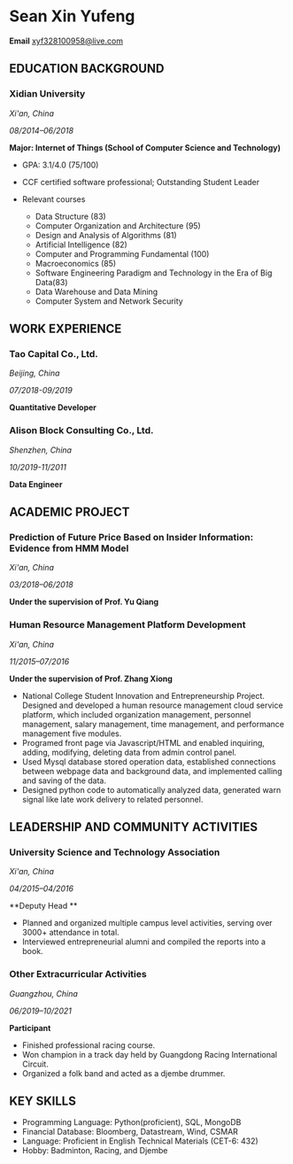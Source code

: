 # Sean Xin Yufeng

**Email** xyf328100958@live.com

## EDUCATION BACKGROUND

### Xidian University

*Xi'an, China*

*08/2014–06/2018*

**Major: Internet of Things (School of Computer Science and Technology)**

- GPA: 3.1/4.0 (75/100)

- CCF certified software professional; Outstanding Student Leader
- Relevant courses
  - Data Structure (83)
  - Computer Organization and Architecture (95)
  -  Design and Analysis of Algorithms (81)
  - Artificial Intelligence (82)
  - Computer and Programming Fundamental (100)
  - Macroeconomics (85)
  - Software Engineering Paradigm and Technology in the Era of Big Data(83)
  - Data Warehouse and Data Mining
  - Computer System and Network Security

## WORK EXPERIENCE

### Tao Capital Co., Ltd.

*Beijing, China*

*07/2018-09/2019*

**Quantitative Developer**

### Alison Block Consulting Co., Ltd.

*Shenzhen, China*

*10/2019-11/2011*

**Data Engineer**

## ACADEMIC PROJECT

### Prediction of Future Price Based on Insider Information: Evidence from HMM Model

*Xi'an, China*

*03/2018–06/2018*

**Under the supervision of Prof. Yu Qiang**

### Human Resource Management Platform Development

*Xi'an, China*

*11/2015–07/2016*

**Under the supervision of Prof. Zhang Xiong**

- National College Student Innovation and Entrepreneurship Project. Designed and developed a human resource management cloud service platform, which included organization management, personnel management, salary management, time management, and performance management five modules. 
- Programed front page via Javascript/HTML and enabled inquiring, adding, modifying, deleting data from admin control panel.
- Used Mysql database stored operation data, established connections between webpage data and background data, and implemented calling and saving of the data. 
- Designed python code to automatically analyzed data, generated warn signal like late work delivery to related personnel.

## LEADERSHIP AND COMMUNITY ACTIVITIES

### University Science and Technology Association

*Xi'an, China*

*04/2015–04/2016*

**Deputy Head **

- Planned and organized multiple campus level activities, serving over 3000+ attendance in total.
- Interviewed entrepreneurial alumni and compiled the reports into a book.

### Other Extracurricular Activities

*Guangzhou, China*

*06/2019–10/2021*

**Participant**

- Finished professional racing course.
- Won champion in a track day held by Guangdong Racing International Circuit.
- Organized a folk band and acted as a djembe drummer.

## KEY SKILLS

- Programming Language: Python(proficient), SQL, MongoDB
- Financial Database: Bloomberg, Datastream, Wind, CSMAR
- Language: Proficient in English Technical Materials (CET-6: 432) 
- Hobby: Badminton, Racing, and Djembe


